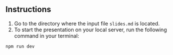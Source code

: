 ## Instructions

1. Go to the directory where the input file `slides.md` is located.
2. To start the presentation on your local server, run the following command in your terminal:

```shell
npm run dev
```
